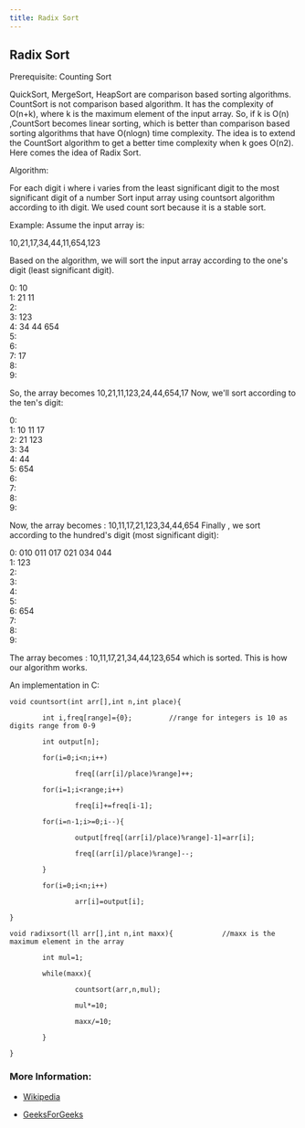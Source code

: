 ```yaml
---
title: Radix Sort
---
```


## Radix Sort

Prerequisite: Counting Sort

QuickSort, MergeSort, HeapSort are comparison based sorting algorithms.
CountSort is not comparison based algorithm. It has the complexity of O(n+k), where k is the maximum element of the input array.
So, if k is O(n) ,CountSort becomes linear sorting, which is better than comparison based sorting algorithms that have O(nlogn) time complexity. 
The idea is to extend the CountSort algorithm to get a better time complexity when k goes O(n2). 
Here comes the idea of Radix Sort.

Algorithm:

For each digit i where i varies from the least significant digit to the most significant digit of a number
Sort input array using countsort algorithm according to ith digit.
We used count sort because it is a stable sort.

Example: Assume the input array is:

10,21,17,34,44,11,654,123

Based on the algorithm, we will sort the input array according to the one's digit (least significant digit).

0: 10 </br>
1: 21 11</br>
2:</br>
3: 123</br>
4: 34 44 654</br>
5:</br>
6:</br>
7: 17</br>
8:</br>
9:</br>

So, the array becomes 10,21,11,123,24,44,654,17
Now, we'll sort according to the ten's digit:

0:</br>
1: 10 11 17</br>
2: 21 123</br>
3: 34</br>
4: 44</br>
5: 654</br>
6:</br>
7:</br>
8:</br>
9:

Now, the array becomes : 10,11,17,21,123,34,44,654
Finally , we sort according to the hundred's digit (most significant digit):

0: 010 011 017 021 034 044</br>
1: 123</br>
2:</br>
3:</br>
4:</br>
5:</br>
6: 654</br>
7:</br>
8:</br>
9:

The array becomes : 10,11,17,21,34,44,123,654 which is sorted. This is how our algorithm works. 

An implementation in C:
```
void countsort(int arr[],int n,int place){

        int i,freq[range]={0};         //range for integers is 10 as digits range from 0-9

        int output[n];

        for(i=0;i<n;i++)

                freq[(arr[i]/place)%range]++;

        for(i=1;i<range;i++)

                freq[i]+=freq[i-1];

        for(i=n-1;i>=0;i--){

                output[freq[(arr[i]/place)%range]-1]=arr[i];

                freq[(arr[i]/place)%range]--;

        }

        for(i=0;i<n;i++)

                arr[i]=output[i];

}

void radixsort(ll arr[],int n,int maxx){            //maxx is the maximum element in the array

        int mul=1;

        while(maxx){

                countsort(arr,n,mul);

                mul*=10;

                maxx/=10;

        }

}
```


### More Information:

- [Wikipedia](https://en.wikipedia.org/wiki/Radix_sort)

- [GeeksForGeeks](http://www.geeksforgeeks.org/radix-sort/)
